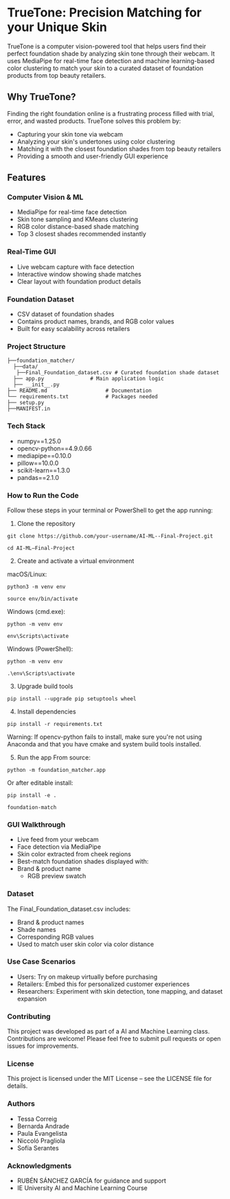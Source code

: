 # TrueTone: Precision Matching for your Unique Skin
TrueTone is a computer vision-powered tool that helps users find their perfect foundation shade by analyzing skin tone through their webcam. It uses MediaPipe for real-time face detection and machine learning-based color clustering to match your skin to a curated dataset of foundation products from top beauty retailers. 

## Why TrueTone?
Finding the right foundation online is a frustrating process filled with trial, error, and wasted products. 
TrueTone solves this problem by:
* Capturing your skin tone via webcam
* Analyzing your skin's undertones using color clustering
* Matching it with the closest foundation shades from top beauty retailers
* Providing a smooth and user-friendly GUI experience

## Features
### Computer Vision & ML
* MediaPipe for real-time face detection
* Skin tone sampling and KMeans clustering
* RGB color distance-based shade matching
* Top 3 closest shades recommended instantly
  
### Real-Time GUI
* Live webcam capture with face detection
* Interactive window showing shade matches
* Clear layout with foundation product details

### Foundation Dataset
* CSV dataset of foundation shades
* Contains product names, brands, and RGB color values
* Built for easy scalability across retailers
###  Project Structure
```
├──foundation_matcher/
  ├──data/
   ├──Final_Foundation_dataset.csv # Curated foundation shade dataset
  ├── app.py               # Main application logic
  ├── __init__.py
├── README.md                   # Documentation
└── requirements.txt            # Packages needed
├── setup.py
├──MANIFEST.in
```
### Tech Stack
* numpy==1.25.0
* opencv-python==4.9.0.66
* mediapipe==0.10.0
* pillow==10.0.0
* scikit-learn==1.3.0
* pandas==2.1.0
  
### How to Run the Code
Follow these steps in your terminal or PowerShell to get the app running:
1. Clone the repository
```
git clone https://github.com/your-username/AI-ML--Final-Project.git
```
```
cd AI-ML—Final-Project
```
2. Create and activate a virtual environment

macOS/Linux:
```
python3 -m venv env
```
```
source env/bin/activate
```
Windows (cmd.exe):
```
python -m venv env
```
```
env\Scripts\activate
```

Windows (PowerShell):
```
python -m venv env
```
```
.\env\Scripts\activate
```

3. Upgrade build tools
```
pip install --upgrade pip setuptools wheel
```
4. Install dependencies
```
pip install -r requirements.txt
```
Warning: If opencv-python fails to install, make sure you're not using Anaconda and that you have cmake and system build tools installed.

5. Run the app
From source:
```
python -m foundation_matcher.app
```
Or after editable install:
```
pip install -e .
```
```
foundation-match
```
### GUI Walkthrough
* Live feed from your webcam
* Face detection via MediaPipe
* Skin color extracted from cheek regions
* Best-match foundation shades displayed with:
* Brand & product name
  * RGB preview swatch
    
### Dataset
The Final_Foundation_dataset.csv includes:
* Brand & product names
* Shade names
* Corresponding RGB values
* Used to match user skin color via color distance

### Use Case Scenarios
* Users: Try on makeup virtually before purchasing
* Retailers: Embed this for personalized customer experiences
* Researchers: Experiment with skin detection, tone mapping, and dataset expansion

### Contributing
This project was developed as part of a AI and Machine Learning class. Contributions are welcome! Please feel free to submit pull requests or open issues for improvements.

### License
This project is licensed under the MIT License – see the LICENSE file for details.

### Authors
* Tessa Correig
* Bernarda Andrade
* Paula Evangelista
* Niccoló Pragliola
* Sofía Serantes

### Acknowledgments
* RUBÉN SÁNCHEZ GARCÍA for guidance and support
* IE University AI and Machine Learning Course


